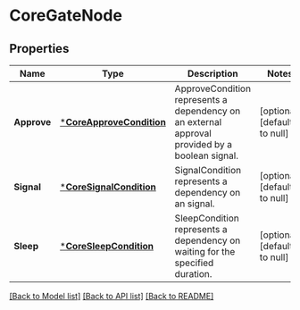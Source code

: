 # CoreGateNode

## Properties
Name | Type | Description | Notes
------------ | ------------- | ------------- | -------------
**Approve** | [***CoreApproveCondition**](coreApproveCondition.md) | ApproveCondition represents a dependency on an external approval provided by a boolean signal. | [optional] [default to null]
**Signal** | [***CoreSignalCondition**](coreSignalCondition.md) | SignalCondition represents a dependency on an signal. | [optional] [default to null]
**Sleep** | [***CoreSleepCondition**](coreSleepCondition.md) | SleepCondition represents a dependency on waiting for the specified duration. | [optional] [default to null]

[[Back to Model list]](../README.md#documentation-for-models) [[Back to API list]](../README.md#documentation-for-api-endpoints) [[Back to README]](../README.md)



